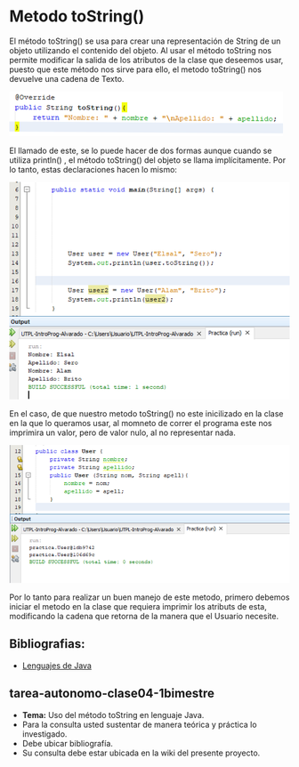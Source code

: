# Metodo toString()

El método toString() se usa para crear una representación de String de un objeto utilizando el contenido del objeto.
Al usar el método toString nos permite modificar la salida de los atributos de la clase que deseemos usar, puesto que este método nos sirve para ello, el metodo toString() nos devuelve una cadena de Texto.

![Imagen](https://github.com/ProgOrientadaObjetos-P-AA2020/tarea-autonomo-clase04-1bimestre-eaalvarado8/blob/master/Imagen1.png)

El llamado de este, se lo puede hacer de dos formas aunque cuando se utiliza println() , el método toString() del objeto se llama implícitamente. Por lo tanto, estas declaraciones hacen lo mismo: 

![Imagen](https://github.com/ProgOrientadaObjetos-P-AA2020/tarea-autonomo-clase04-1bimestre-eaalvarado8/blob/master/Imagen2.png)

En el caso, de que nuestro metodo toString() no este inicilizado en la clase en la que lo queramos usar, al momneto de correr el programa este nos imprimira un valor, pero de valor nulo, al no representar nada.

![Imagen](https://github.com/ProgOrientadaObjetos-P-AA2020/tarea-autonomo-clase04-1bimestre-eaalvarado8/blob/master/Imagen3.png)

Por lo tanto para realizar un buen manejo de este metodo, primero debemos iniciar el metodo en la clase que requiera imprimir los atributs de esta, modificando la cadena que retorna de la manera que el Usuario necesite.

## Bibliografias:

* [Lenguajes de Java][Java]

[Java]: https://riptutorial.com/es/java/example/568/metodo-tostring---/

## tarea-autonomo-clase04-1bimestre
- **Tema:** Uso del método toString en lenguaje Java.
- Para la consulta usted sustentar de manera teórica y práctica lo investigado.
- Debe ubicar bibliografía.
- Su consulta debe estar ubicada en la wiki del presente proyecto.
